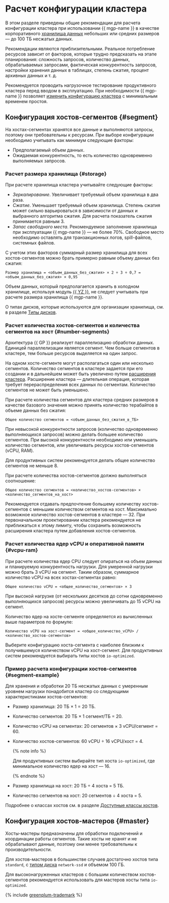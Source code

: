 # Расчет конфигурации кластера

В этом разделе приведены общие рекомендации для расчета конфигурации кластера при использовании {{ mgp-name }} в качестве корпоративного [хранилища данных](https://ru.wikipedia.org/wiki/Хранилище_данных) небольших или средних размеров — до 100 ТБ несжатых данных.

Рекомендации являются приблизительными. Реальное потребление ресурсов зависит от факторов, которые трудно предсказать на этапе планирования: сложность запросов, количество данных, обрабатываемых запросами, фактическая конкурентность запросов, настройки хранения данных в таблицах, степень сжатия, процент архивных данных и т. д.

Рекомендуется проводить нагрузочное тестирование продуктивного кластера перед вводом в эксплуатацию. При необходимости {{ mgp-name }} позволяет [изменить конфигурацию кластера](../operations/update.md) с минимальным временем простоя.

## Конфигурация хостов-сегментов {#segment}

На хостах-сегментах хранятся все данные и выполняются запросы, поэтому они требовательны к ресурсам. При выборе конфигурации необходимо учитывать как минимум следующие факторы:

* Предполагаемый объем данных.
* Ожидаемая конкурентность, то есть количество одновременно выполняемых запросов.

### Расчет размера хранилища {#storage}

При расчете хранилища кластера учитывайте следующие факторы:

* _Зеркалирование_. Увеличивает требуемый объем хранилища в два раза.
* _Сжатие_. Уменьшает требуемый объем хранилища. Степень сжатия может сильно варьироваться в зависимости от данных и выбранного алгоритма сжатия. Для расчета показатель сжатия принимается равным 3.
* _Запас свободного места_. Рекомендуемое заполнение хранилища при эксплуатации {{ mgp-name }} — не более 70%. Свободное место необходимо оставлять для транзакционных логов, spill-файлов, системных файлов.

С учетом этих факторов суммарный размер хранилища для всех хостов-сегментов можно брать примерно равным объему данных без сжатия:

```text
Размер хранилища = <объем_данных_без_сжатия> × 2 ÷ 3 ÷ 0,7 = <объем_данных_без_сжатия> × 0,95
```

Объем данных, который предполагается хранить в холодном хранилище, используя модуль [{{ YZ }}](../operations/extensions/yezzey.md), не следует учитывать при расчете размера хранилища {{ mgp-name }}.

О типах дисков, которые используются для организации хранилища, см. в разделе [Типы дисков](./storage.md).

### Расчет количества хостов-сегментов и количества сегментов на хост {#number-segments}

Архитектура {{ GP }} реализует параллелизацию обработки данных. Единицей параллелизации является сегмент. Чем больше сегментов в кластере, тем больше ресурсов выделяется на один запрос.

На одном хосте-сегменте могут располагаться один или несколько сегментов. Количество сегментов в кластере задается при его создании и в дальнейшем может быть увеличено путем [расширения кластера](./expand.md). Расширение кластера — длительная операция, которая требует перераспределения всех данных по сегментам. Количество сегментов не может быть уменьшено.

При расчете количества сегментов для кластера средних размеров в качестве базового значения можно принять количество терабайтов в объеме данных без сжатия:

```text
Общее количество сегментов = <объем_данных_без_сжатия_в_ТБ>
```

При невысокой конкурентности запросов (количество одновременно выполняющихся запросов) можно делать большее количество сегментов. При высокой конкурентности необходимо или уменьшать количество сегментов, или увеличивать ресурсы хостов-сегментов (vCPU, RAM).

Для продуктивных систем рекомендуется делать общее количество сегментов не меньше 8.

При расчете количества хостов-сегментов должно выполняться соотношение:

```text
Общее количество сегментов = <количество_хостов-сегментов> × <количество_сегментов_на_хост>
```

Рекомендуется отдавать предпочтение большему количеству хостов-сегментов с меньшим количеством сегментов на хост. Максимально возможное количество хостов-сегментов в кластере — 32. При первоначальном проектировании кластера рекомендуется не приближаться к этому лимиту, чтобы сохранить возможность расширения кластера путем добавления хостов-сегментов.

### Расчет количества ядер vCPU и оперативной памяти {#vcpu-ram}

При расчете количества ядер CPU следует опираться на объем данных и планируемую конкурентность нагрузки.
Для умеренной нагрузки можно брать 3 vCPU на сегмент. Таким образом, суммарное количество vCPU на всех хостах-сегментах равно:

```text
Общее количество vCPU = <общее_количество_сегментов> × 3
```

При высокой нагрузке (от нескольких десятков до сотни одновременно выполняющихся запросов) ресурсы можно увеличивать до 15 vCPU на сегмент.

Количество ядер на хосте-сегменте определяется из вычисленных выше параметров по формуле:

```text
Количество vCPU на хост-сегмент = <общее_количество_vCPU> / <количество_хостов-сегментов>
```

Выберите конфигурацию хоста-сегмента с наиболее близким к получившемуся количеством vCPU на хост-сегмент. Для продуктивных систем рекомендуется выбирать типы хостов `io-optimized`.

### Пример расчета конфигурации хостов-сегментов {#segment-example}

Для хранения и обработки 20 ТБ несжатых данных с умеренным уровнем нагрузки понадобится кластер со следующими характеристиками хостов-сегментов:

* Размер хранилища: 20 ТБ × 1 = 20 ТБ.
* Количество сегментов: 20 ТБ × 1 сегмент/ТБ = 20.
* Количество vCPU на сегментах: 20 сегментов × 3 vCPU/сегмент = 60.
* Количество хостов-сегментов: 60 vCPU ÷ 16 vCPU/хост = 4.

    {% note info %}

    Для продуктивных систем выбирайте тип хоста `io-optimized`, где минимальное количество ядер на хост — 16.

    {% endnote %}

* Размер хранилища на хост: 20 ТБ ÷ 4 хоста = 5 ТБ.
* Количество сегментов на хост: 20 сегментов ÷ 4 хоста = 5.

Подробнее о классах хостов см. в разделе [Доступные классы хостов](./instance-types.md#available-flavors).

## Конфигурация хостов-мастеров {#master}

Хосты-мастеры предназначены для обработки подключений и координации работы сегментов. Такие хосты не хранят и не обрабатывают данные, поэтому они менее требовательны к производительности.

Для хостов-мастеров в большинстве случаев достаточно хостов типа `standard`, с [типом диска](./storage.md) `network-ssd` и объемом 100 ГБ.

Для высоконагруженных кластеров с большим количеством хостов-сегментов рекомендуется использовать для мастеров хосты типа `io-optimized`.

{% include [greenplum-trademark](../../_includes/mdb/mgp/trademark.md) %}
